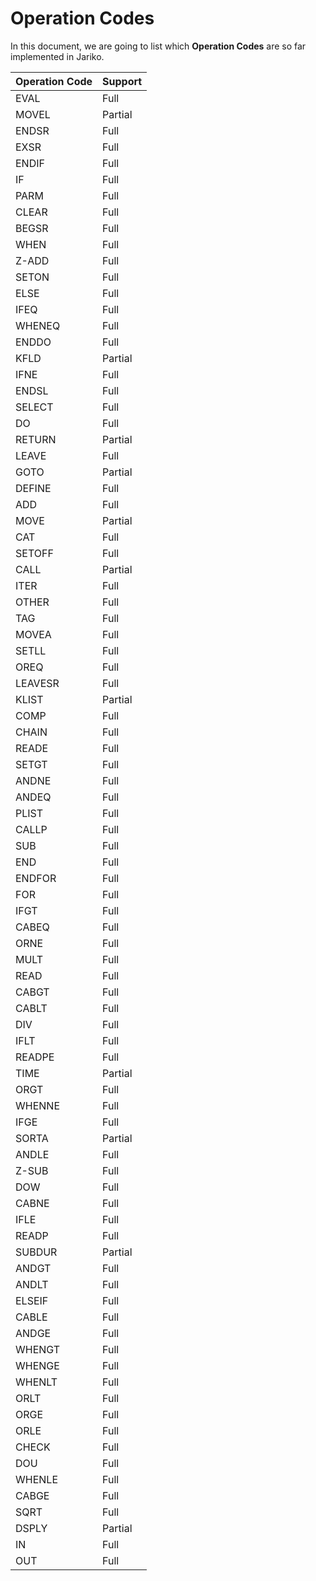 # Operation Codes

In this document, we are going to list which **Operation Codes** are so far implemented in Jariko.

| Operation Code | Support |
| ------ | ------ |
| EVAL | Full |
| MOVEL | Partial |
| ENDSR | Full |
| EXSR | Full |
| ENDIF | Full |
| IF | Full |
| PARM | Full |
| CLEAR | Full |
| BEGSR | Full |
| WHEN | Full |
| Z-ADD | Full |
| SETON | Full |
| ELSE | Full |
| IFEQ | Full |
| WHENEQ | Full |
| ENDDO | Full |
| KFLD | Partial |
| IFNE | Full |
| ENDSL | Full |
| SELECT | Full |
| DO | Full |
| RETURN | Partial |
| LEAVE | Full |
| GOTO | Partial |
| DEFINE | Full |
| ADD | Full |
| MOVE | Partial |
| CAT | Full |
| SETOFF | Full |
| CALL | Partial |
| ITER | Full |
| OTHER | Full |
| TAG | Full |
| MOVEA | Full |
| SETLL | Full |
| OREQ | Full |
| LEAVESR | Full |
| KLIST | Partial |
| COMP | Full |
| CHAIN | Full |
| READE | Full |
| SETGT | Full |
| ANDNE | Full |
| ANDEQ | Full |
| PLIST | Full |
| CALLP | Full |
| SUB | Full |
| END | Full |
| ENDFOR | Full |
| FOR | Full |
| IFGT | Full |
| CABEQ | Full |
| ORNE | Full |
| MULT | Full |
| READ | Full |
| CABGT | Full |
| CABLT | Full |
| DIV | Full |
| IFLT | Full |
| READPE | Full |
| TIME | Partial |
| ORGT | Full |
| WHENNE | Full |
| IFGE | Full |
| SORTA | Partial |
| ANDLE | Full |
| Z-SUB | Full |
| DOW | Full |
| CABNE | Full |
| IFLE | Full |
| READP | Full |
| SUBDUR | Partial |
| ANDGT | Full |
| ANDLT | Full |
| ELSEIF | Full |
| CABLE | Full |
| ANDGE | Full |
| WHENGT | Full |
| WHENGE | Full |
| WHENLT | Full |
| ORLT | Full |
| ORGE | Full |
| ORLE | Full |
| CHECK | Full |
| DOU | Full |
| WHENLE | Full |
| CABGE | Full |
| SQRT | Full |
| DSPLY | Partial |
| IN | Full |
| OUT | Full |
